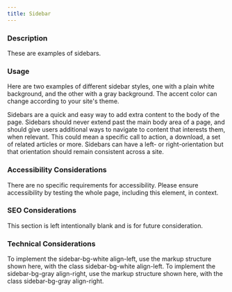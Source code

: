 ```yaml
---
title: Sidebar
---
```


### Description
These are examples of sidebars.

### Usage
Here are two examples of different sidebar styles, one with a plain white background, and the other with a gray background. The accent color can change according to your site's theme.

Sidebars are a quick and easy way to add extra content to the body of the page. Sidebars should never extend past the main body area of a page, and should give users additional ways to navigate to content that interests them, when relevant. This could mean a specific call to action, a download, a set of related articles or more. Sidebars can have a left- or right-orientation but that orientation should remain consistent across a site.

### Accessibility Considerations
There are no specific requirements for accessibility. Please ensure accessibility by testing the whole page, including this element, in context.

### SEO Considerations
This section is left intentionally blank and is for future consideration.

### Technical Considerations
To implement the sidebar-bg-white align-left, use the markup structure shown here, with the class sidebar-bg-white align-left.
To implement the sidebar-bg-gray align-right, use the markup structure shown here, with the class sidebar-bg-gray align-right.
